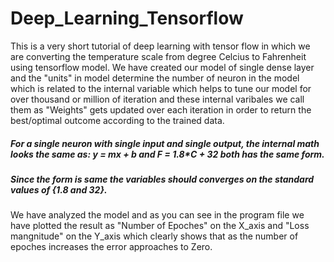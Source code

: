 # Deep_Learning_Tensorflow

This is a very short tutorial of deep learning with tensor flow in which we are converting the temperature scale from degree Celcius to Fahrenheit using tensorflow model.
We have created our model of single dense layer and the "units" in model determine the number of neuron in the model which is related to the internal variable which helps
to tune our model for over thousand or million of iteration and these internal varibales we call them as "Weights" gets updated over each iteration in order to return the
best/optimal outcome according to the trained data.

##### For a single neuron with single input and single output, the internal math looks the same as: y = mx + b and F = 1.8*C + 32 both has the same form.
##### Since the form is same the variables should converges on the standard values of {1.8 and 32}.

We have analyzed the model and as you can see in the program file we have plotted the result as "Number of Epoches" on the X_axis and "Loss mangnitude" on the Y_axis which
clearly shows that as the number of epoches increases the error approaches to Zero.
